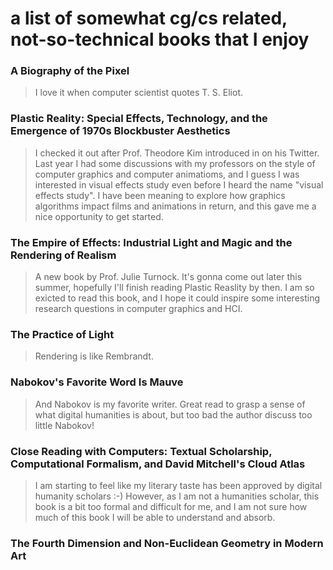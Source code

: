 # a list of somewhat cg/cs related, not-so-technical books that I enjoy


### A Biography of the Pixel
> I love it when computer scientist quotes T. S. Eliot.

### Plastic Reality: Special Effects, Technology, and the Emergence of 1970s Blockbuster Aesthetics
> I checked it out after Prof. Theodore Kim introduced in on his Twitter. Last year I had some discussions with my professors on the style of computer graphics and computer animatioms, and I guess I was interested in visual effects study even before I heard the name "visual effects study". I have been meaning to explore how graphics algorithms impact films and animations in return, and this gave me a nice opportunity to get started.
      
### The Empire of Effects: Industrial Light and Magic and the Rendering of Realism
> A new book by Prof. Julie Turnock. It's gonna come out later this summer, hopefully I'll finish reading Plastic Reaslity by then. I am so exicted to read this book, and I hope it could inspire some interesting research questions in computer graphics and HCI.

### The Practice of Light
> Rendering is like Rembrandt. 

### Nabokov's Favorite Word Is Mauve
> And Nabokov is my favorite writer. Great read to grasp a sense of what digital humanities is about, but too bad the author discuss too little Nabokov!

### Close Reading with Computers: Textual Scholarship, Computational Formalism, and David Mitchell's Cloud Atlas
> I am starting to feel like my literary taste has been approved by digital humanity scholars :-) 
> However, as I am not a humanities scholar, this book is a bit too formal and difficult for me, and I am not sure how much of this book I will be able to understand and absorb.

### The Fourth Dimension and Non-Euclidean Geometry in Modern Art
